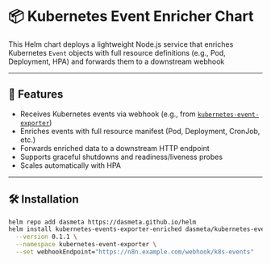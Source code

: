 # 📦 Kubernetes Event Enricher Chart

This Helm chart deploys a lightweight Node.js service that enriches Kubernetes `Event` objects with full resource definitions (e.g., Pod, Deployment, HPA) and forwards them to a downstream webhook

---

## 🚀 Features

- Receives Kubernetes events via webhook (e.g., from [`kubernetes-event-exporter`](https://github.com/bitnami/charts/tree/main/bitnami/kubernetes-event-exporter))
- Enriches events with full resource manifest (Pod, Deployment, CronJob, etc.)
- Forwards enriched data to a downstream HTTP endpoint
- Supports graceful shutdowns and readiness/liveness probes
- Scales automatically with HPA

---

## 🛠 Installation

```bash
helm repo add dasmeta https://dasmeta.github.io/helm
helm install kubernetes-events-exporter-enriched dasmeta/kubernetes-events-exporter-enriched \
  --version 0.1.1 \
  --namespace kubernetes-event-exporter \
  --set webhookEndpoint="https://n8n.example.com/webhook/k8s-events"
```
